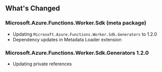 ## What's Changed

<!-- Please add your release notes in the following format:
- My change description (#PR/#issue)
-->

### Microsoft.Azure.Functions.Worker.Sdk <version> (meta package)

- Updating `Microsoft.Azure.Functions.Worker.Sdk.Generators` to 1.2.0
- Dependency updates in Metadata Loader extension

### Microsoft.Azure.Functions.Worker.Sdk.Generators 1.2.0

- Updating private references